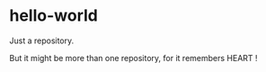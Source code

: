 # hello-world
Just a repository.

But it might be more than one repository, for it remembers HEART !
